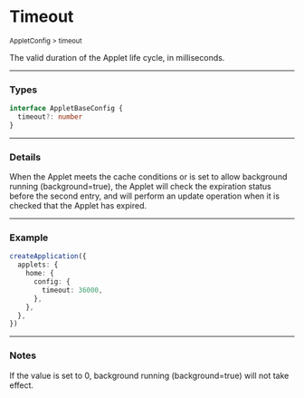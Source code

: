 # Timeout

<small>AppletConfig > timeout</small>

The valid duration of the Applet life cycle, in milliseconds.

---

<h3>Types</h3>

```ts
interface AppletBaseConfig {
  timeout?: number
}
```

---

<h3>Details</h3>

When the Applet meets the cache conditions or is set to allow background running (background=true), the Applet will check the expiration status before the second entry, and will perform an update operation when it is checked that the Applet has expired.

---

<h3>Example</h3>

```ts
createApplication({
  applets: {
    home: {
      config: {
        timeout: 36000,
      },
    },
  },
})
```

---

<h3>Notes</h3>

If the value is set to 0, background running (background=true) will not take effect.
